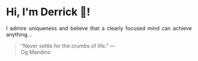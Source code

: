 # Hi, I'm Derrick 👋!
<p align="justify">I admire uniqueness and believe that a clearly focused mind can achieve anything...</p> 
<!-- #quote-start -->
<blockquote>&ldquo;Never settle for the crumbs of life.&rdquo; &mdash; <footer>Og Mandino</footer></blockquote>
<!-- #quote-end -->
